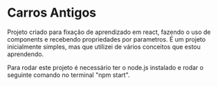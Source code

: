 # Carros Antigos

Projeto criado para fixação de aprendizado em react, fazendo o uso de components e recebendo propriedades por parametros.
É um projeto inicialmente simples, mas que utilizei de vários conceitos que estou aprendendo.

Para rodar este projeto é necessário ter o node.js instalado e rodar o seguinte comando no terminal "npm start".